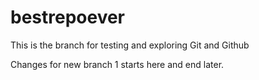 # bestrepoever

This is the branch for testing and exploring Git and Github

Changes for new branch 1 starts here and end later.